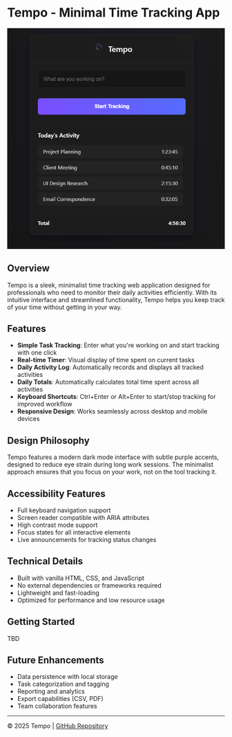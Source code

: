 # Tempo - Minimal Time Tracking App

![Tempo](tempo.png)

## Overview

Tempo is a sleek, minimalist time tracking web application designed for professionals who need to monitor their daily activities efficiently. With its intuitive interface and streamlined functionality, Tempo helps you keep track of your time without getting in your way.

## Features

- **Simple Task Tracking**: Enter what you're working on and start tracking with one click
- **Real-time Timer**: Visual display of time spent on current tasks
- **Daily Activity Log**: Automatically records and displays all tracked activities
- **Daily Totals**: Automatically calculates total time spent across all activities
- **Keyboard Shortcuts**: Ctrl+Enter or Alt+Enter to start/stop tracking for improved workflow
- **Responsive Design**: Works seamlessly across desktop and mobile devices

## Design Philosophy

Tempo features a modern dark mode interface with subtle purple accents, designed to reduce eye strain during long work sessions. The minimalist approach ensures that you focus on your work, not on the tool tracking it.

## Accessibility Features

- Full keyboard navigation support
- Screen reader compatible with ARIA attributes
- High contrast mode support
- Focus states for all interactive elements
- Live announcements for tracking status changes

## Technical Details

- Built with vanilla HTML, CSS, and JavaScript
- No external dependencies or frameworks required
- Lightweight and fast-loading
- Optimized for performance and low resource usage

## Getting Started

TBD

## Future Enhancements

- Data persistence with local storage
- Task categorization and tagging
- Reporting and analytics
- Export capabilities (CSV, PDF)
- Team collaboration features

---

© 2025 Tempo | [GitHub Repository](#)